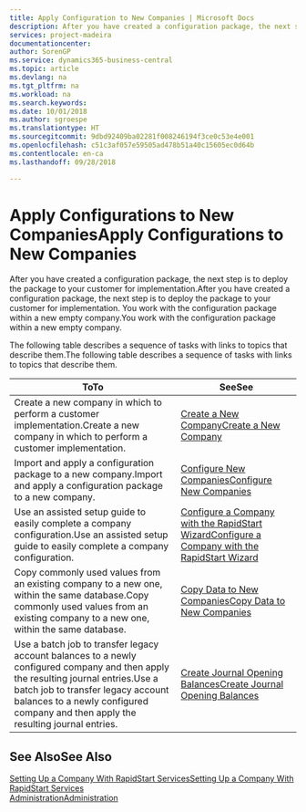 ```yaml
---
title: Apply Configuration to New Companies | Microsoft Docs
description: After you have created a configuration package, the next step is to deploy the package to your customer for implementation. You use the configuration with a new empty company.
services: project-madeira
documentationcenter: 
author: SorenGP
ms.service: dynamics365-business-central
ms.topic: article
ms.devlang: na
ms.tgt_pltfrm: na
ms.workload: na
ms.search.keywords: 
ms.date: 10/01/2018
ms.author: sgroespe
ms.translationtype: HT
ms.sourcegitcommit: 9dbd92409ba02281f008246194f3ce0c53e4e001
ms.openlocfilehash: c51c3af057e59505ad478b51a40c15605ec0d64b
ms.contentlocale: en-ca
ms.lasthandoff: 09/28/2018

---
```

# <a name="apply-configurations-to-new-companies"></a><span data-ttu-id="fee37-104">Apply Configurations to New Companies</span><span class="sxs-lookup"><span data-stu-id="fee37-104">Apply Configurations to New Companies</span></span>
<span data-ttu-id="fee37-105">After you have created a configuration package, the next step is to deploy the package to your customer for implementation.</span><span class="sxs-lookup"><span data-stu-id="fee37-105">After you have created a configuration package, the next step is to deploy the package to your customer for implementation.</span></span> <span data-ttu-id="fee37-106">You work with the configuration package within a new empty company.</span><span class="sxs-lookup"><span data-stu-id="fee37-106">You work with the configuration package within a new empty company.</span></span>  

 <span data-ttu-id="fee37-107">The following table describes a sequence of tasks with links to topics that describe them.</span><span class="sxs-lookup"><span data-stu-id="fee37-107">The following table describes a sequence of tasks with links to topics that describe them.</span></span>

|<span data-ttu-id="fee37-108">**To**</span><span class="sxs-lookup"><span data-stu-id="fee37-108">**To**</span></span>|<span data-ttu-id="fee37-109">**See**</span><span class="sxs-lookup"><span data-stu-id="fee37-109">**See**</span></span>|  
|------------|-------------|  
|<span data-ttu-id="fee37-110">Create a new company in which to perform a customer implementation.</span><span class="sxs-lookup"><span data-stu-id="fee37-110">Create a new company in which to perform a customer implementation.</span></span>|[<span data-ttu-id="fee37-111">Create a New Company</span><span class="sxs-lookup"><span data-stu-id="fee37-111">Create a New Company</span></span>](admin-how-to-create-a-new-company.md)|  
|<span data-ttu-id="fee37-112">Import and apply a configuration package to a new company.</span><span class="sxs-lookup"><span data-stu-id="fee37-112">Import and apply a configuration package to a new company.</span></span>|[<span data-ttu-id="fee37-113">Configure New Companies</span><span class="sxs-lookup"><span data-stu-id="fee37-113">Configure New Companies</span></span>](admin-how-to-configure-new-companies.md)|  
|<span data-ttu-id="fee37-114">Use an assisted setup guide to easily complete a company configuration.</span><span class="sxs-lookup"><span data-stu-id="fee37-114">Use an assisted setup guide to easily complete a company configuration.</span></span>|[<span data-ttu-id="fee37-115">Configure a Company with the RapidStart Wizard</span><span class="sxs-lookup"><span data-stu-id="fee37-115">Configure a Company with the RapidStart Wizard</span></span>](admin-how-to-configure-a-company-with-the-rapidstart-wizard.md)|
|<span data-ttu-id="fee37-116">Copy commonly used values from an existing company to a new one, within the same database.</span><span class="sxs-lookup"><span data-stu-id="fee37-116">Copy commonly used values from an existing company to a new one, within the same database.</span></span>|[<span data-ttu-id="fee37-117">Copy Data to New Companies</span><span class="sxs-lookup"><span data-stu-id="fee37-117">Copy Data to New Companies</span></span>](admin-how-to-copy-data-to-new-companies.md)|  
|<span data-ttu-id="fee37-118">Use a batch job to transfer legacy account balances to a newly configured company and then apply the resulting journal entries.</span><span class="sxs-lookup"><span data-stu-id="fee37-118">Use a batch job to transfer legacy account balances to a newly configured company and then apply the resulting journal entries.</span></span>|[<span data-ttu-id="fee37-119">Create Journal Opening Balances</span><span class="sxs-lookup"><span data-stu-id="fee37-119">Create Journal Opening Balances</span></span>](admin-how-to-create-journal-opening-balances.md)|  

## <a name="see-also"></a><span data-ttu-id="fee37-120">See Also</span><span class="sxs-lookup"><span data-stu-id="fee37-120">See Also</span></span>  
[<span data-ttu-id="fee37-121">Setting Up a Company With RapidStart Services</span><span class="sxs-lookup"><span data-stu-id="fee37-121">Setting Up a Company With RapidStart Services</span></span>](admin-set-up-a-company-with-rapidstart.md)  
[<span data-ttu-id="fee37-122">Administration</span><span class="sxs-lookup"><span data-stu-id="fee37-122">Administration</span></span>](admin-setup-and-administration.md)

